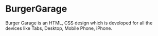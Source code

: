 # BurgerGarage
Burger Garage is an HTML, CSS design which is developed for all the devices like Tabs, Desktop, Mobile Phone, iPhone.
